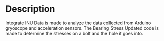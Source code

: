 # Description

Integrate INU Data is made to analyze the data collected from Arduino gryoscope and acceleration sensors. The Bearing Stress Updated code is made to determine the stresses on a bolt and the hole it goes into. 
